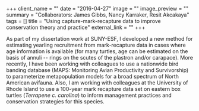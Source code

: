 +++
client_name = ""
date = "2016-04-27"
image = ""
image_preview = ""
summary = "Collaborators: James Gibbs, Nancy Karraker, Resit Akcakaya"
tags = []
title = "Using capture-mark-recapture data to improve conservation theory and practice"
external_link = ""
+++

As part of my dissertation work at SUNY-ESF, I developed a new method for estimating yearling recruitment from mark-recapture data in cases where age information is available (for many turtles, age can be estimated on the basis of annuli -- rings on the scutes of the plastron and/or carapace). More recently, I have been working with colleagues to use a nationwide bird banding database (MAPS: Monitoring Avian Productivity and Survivorship) to parameterize metapopulation models for a broad spectrum of North American avifauna. Also, I am working with colleagues at the University of Rhode Island to use a 100-year mark recapture data set on eastern box turtles (*Terrapene c. carolina*) to inform management practices and conservation strategies for this species.    
